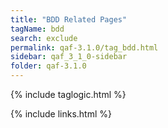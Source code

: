 ```yaml
---
title: "BDD Related Pages"
tagName: bdd
search: exclude
permalink: qaf-3.1.0/tag_bdd.html
sidebar: qaf_3_1_0-sidebar
folder: qaf-3.1.0
---
```

{% include taglogic.html %}

{% include links.html %}
